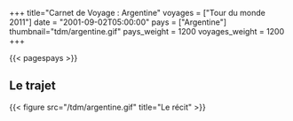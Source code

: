 +++
title="Carnet de Voyage : Argentine"
voyages = ["Tour du monde 2011"]
date = "2001-09-02T05:00:00"
pays = ["Argentine"]
thumbnail="tdm/argentine.gif"
pays_weight = 1200
voyages_weight = 1200
+++

{{< pagespays >}}
## Le trajet
{{< figure src="/tdm/argentine.gif" title="Le récit" >}}